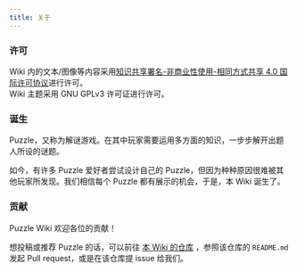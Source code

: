 ```yaml
---
title: 关于
---
```


### 许可

Wiki 内的文本/图像等内容采用<a rel="license" href="http://creativecommons.org/licenses/by-nc-sa/4.0/">知识共享署名-非商业性使用-相同方式共享 4.0 国际许可协议</a>进行许可。  
Wiki 主题采用 GNU GPLv3 许可证进行许可。

### 诞生

Puzzle，又称为解谜游戏。在其中玩家需要运用多方面的知识，一步步解开出题人所设的谜题。

如今，有许多 Puzzle 爱好者尝试设计自己的 Puzzle，但因为种种原因很难被其他玩家所发现。我们相信每个 Puzzle 都有展示的机会，于是，本 Wiki 诞生了。

### 贡献

Puzzle Wiki 欢迎各位的贡献！

想投稿或推荐 Puzzle 的话，可以前往 [本 Wiki 的仓库](https://github.com/PuzzleWiki/Puzzle-Wiki-Source-Doc) ，参照该仓库的 `README.md` 发起 Pull request，或是在该仓库提 issue 给我们。